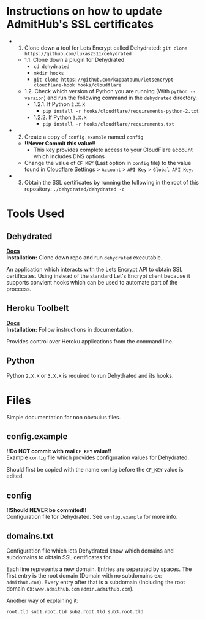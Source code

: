 # Instructions on how to update AdmitHub's SSL certificates
- 1. Clone down a tool for Lets Encrypt called Dehydrated: `git clone https://github.com/lukas2511/dehydrated`
	- 1.1. Clone down a plugin for Dehydrated
		- `cd dehydrated`
		- `mkdir hooks`
		- `git clone https://github.com/kappataumu/letsencrypt-cloudflare-hook hooks/cloudflare`
	- 1.2. Check which version of Python you are running (With `python --version`) and run the following command in the `dehydrated` directory.
		- 1.2.1. If Python `2.X.X`
			- `pip install -r hooks/cloudflare/requirements-python-2.txt`
		- 1.2.2. If Python `3.X.X`
			- `pip install -r hooks/cloudflare/requirements.txt`
- 2. Create a copy of `config.example` named `config`
	- **!!Never Commit this value!!**
		- This key provides complete access to your CloudFlare account which includes DNS options
	- Change the value of `CF_KEY` (Last option in `config` file) to the value found in [Cloudflare Settings](https://www.cloudflare.com/a/account/my-account) > `Account` > `API Key` > `Global API Key`.
- 3. Obtain the SSL certificates by running the following in the root of this repository: `./dehydrated/dehydrated -c`

# Tools Used
## Dehydrated
**[Docs](https://dehydrated.de)**  
**Installation:** Clone down repo and run `dehydrated` executable.  

An application which interacts with the Lets Encrypt API to obtain SSL
certificates. Using instead of the standard Let's Encrypt client
because it supports convient hooks which can be used to automate part of the proccess.

## Heroku Toolbelt
**[Docs](https://devcenter.heroku.com/articles/heroku-cli)**  
**Installation:** Follow instructions in documentation.  

Provides control over Heroku applications from the command line.

## Python
Python `2.X.X` or `3.X.X` is required to run Dehydrated and its hooks.

# Files
Simple documentation for non obvouius files.

## config.example
**!!Do NOT commit with real `CF_KEY` value!!**  
Example `config` file which provides configuration values for Dehydrated.  

Should first be copied with the name `config` before the `CF_KEY` value
is edited.

## config
**!!Should NEVER be commited!!**  
Configuration file for Dehydrated. See `config.example` for more info.

## domains.txt
Configuration file which lets Dehydrated know which domains and subdomains to obtain SSL certificates for.

Each line represents a new domain. Entries are seperated by spaces.
The first entry is the root domain (Domain with no subdomains ex: `admithub.com`). Every entry after that is a subdomain (Including the
root domain ex: `www.admithub.com` `admin.admithub.com`).  

Another way of explaining it:
```
root.tld sub1.root.tld sub2.root.tld sub3.root.tld
```
